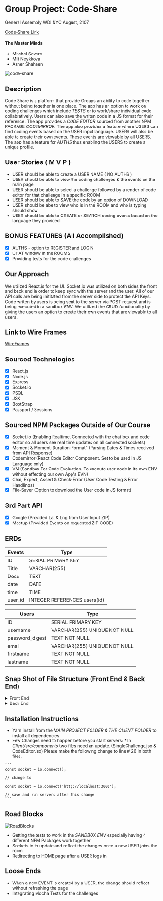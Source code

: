 # Group Project: Code-Share

General Assembly WDI NYC
August, 2107

[Code-Share Link](https://mysterious-anchorage-20913.herokuapp.com/)

#### The Master Minds
- Mitchel Severe 
- Mili Neykkova
- Asher Shaheen

![code-share](https://thumbs.gfycat.com/DirtyPlasticAndeancat-max-1mb.gif)

## Description 
Code Share is a platform that provide Groups an ability to code together without being together in one place. The app has an option to work on coding challenges which include _TESTS_ or to work/share individual code collabratively. Users can also save the writen code in a JS format for their reference. The app provides a _CODE EDITOR_ sourced from another NPM PACKAGE _CODEMIRROR_. The app also provides a feature where USERS can find coding events based on the USER input language. USERS will also be able to create their own events. These events are viewable by all USERS. The app has a feature for _AUTHS_ thus enabling the USERS to create a unique profile.

## User Stories ( M V P )
  *  USER should be able to create a USER NAME ( NO AUTHS )
  *  USER should be able to view the coding challenges & the events on the main page
  *  USER should be able to select a challenge followed by a render of code editor for that challenge in a specific ROOM
  *  USER should be able to SAVE the code by an option of DOWNLOAD
  *  USER should be abe to view who is in the ROOM and who is typing should show
  *  USER should be able to CREATE or SEARCH coding events based on the language they provided

## BONUS FEATURES (All Accomplished)
  - [x] AUTHS - option to REGISTER and LOGIN
  - [x] CHAT window in the ROOMS 
  - [x] Providing tests for the code challenges 

## Our Approach
We utilized React.js for the UI. Socket.io was utilized on both sides the front and back end in order to keep sync with the server and the user. All of our API calls are being inititated from the server side to protect the API Keys. Code writen by users is being sent to the server via POST request and is being executed in a sandbox _ENV_. We utilized the CRUD functionality by giving the users an option to create their own events that are viewable to all users.  

## Link to Wire Frames
[WireFrames](https://github.com/Asher978/code_share/blob/master/wireframe.md)

## Sourced Technologies                  
- [x] React.js
- [x] Node.js
- [x] Express
- [x] Socket.io
- [x] PSQL
- [x] JSX
- [x] BootStrap
- [x] Passport / Sessions

## Sourced NPM Packages Outside of Our Course
- [x] Socket.io (Enabling Realtime. Connected with the chat box and code editor so all users see real time updates on all connected sockets)
- [x] Moment & Moment-Duration-Format" (Parsing Dates & Times received from API Response)
- [x] Codemirror (React Code Editor Component. Set to be used in JS Language only)
- [x] VM (Sandbox For Code Evaluation. To execute user code in its own ENV without effecting our own App's EVN)
- [x] Chai, Expect, Assert & Check-Error (User Code Testing & Error Handlings)
- [x] File-Saver (Option to download the User code in JS format)

## 3rd Part API
- [x] Google (Provided Lat & Lng from User Input ZIP)
- [x] Meetup (Provided Events on requested ZIP CODE)

## ERDs

Events  |  Type  |
---  |  ---  |
ID  |  SERIAL PRIMARY KEY
Title  |  VARCHAR(255)
Desc  |  TEXT
date  |  DATE
time  |  TIME
user_id  |  INTEGER REFERENCES users(id)

Users  |  Type  | 
---  |  ---  |
ID  |  SERIAL PRIMARY KEY
username  |  VARCHAR(255) UNIQUE NOT NULL
password_digest  |  TEXT NOT NULL
email  |  VARCHAR(255) UNIQUE NOT NULL
firstname  |  TEXT NOT NULL
lastname  |  TEXT NOT NULL

## Snap Shot of File Structure (Front End & Back End)
<details>
<summary>Front End</summary>

```
|_ client
    |_ node_modules
    |_ public
    |_ src
        |_ challenges (JS file containing an array of challenges)
        |_ components
        |    |_ ApiEventList.jsx
        |    |_ ChallengesList.jsx
        |    |_ Chat.jsx
        |    |_ CodeEditor.jsx
        |    |_ EventAddForm.jsx
        |    |_ EventList.jsx
        |    |_ Footer.jsx
        |    |_ Home.jsx
        |    |_ Login.jsx
        |    |_ MainNav.jsx
        |    |_ NotLoggedNav.jsx
        |    |_ Register.jsx
        |    |_ SingleChallenge.jsx
        |__ App.js
        |__ App.css
        |__ index.js
        |__ index.css
```
</details>
<details>
<summary>Back End</summary>


```
|_ controllers
|  |_ events-controller.js
|  |_ users-controller.js
|
|_ db
|  |_ migrations
|  |  |_ migration-082117.sql
|  |_ config.js
|
|_ models
|  |_ events.js
|  |_ user.js
|
|_ routes
|  |_ auth-routes.js
|  |_ code-routes.js
|  |_ event-routes.js
|  |_ meetup-routes.js
|  |_ user-routes.js
|
|_ services
|  |_ auth
|  |  |_ auth-helpers.js
|  |  |_ local.js
|  |  |_ passport.js
|  |
|  |_ code
|  |  |_ code-helper.js
|  |
|  |_ meetup
|    |_ meetup-helper
|
|_ app.js

```

</details>

## Installation Instructions
  *  Yarn install from the _MAIN PROJECT FOLDER & THE CLIENT FOLDER_ to install all dependencies
  *  Few Changes need to happen before you start servers:
    *  In _Client/src/components_ two files need an update. (SingleChallenge.jsx & CodeEditor.jsx) Please make the following change to line # 26 in both files.  
    
    ```
    const socket = io.connect();

    // change to 

    const socket = io.connect('http://localhost:3001');

    // save and run servers after this change
    ```

## Road Blocks

![RoadBlocks](http://apps.frontline.org/police-stops/img/indianapolis.gif)

  *  Getting the tests to work in the _SANDBOX ENV_ especially having 4 different NPM Packages work together
  *  Sockets.io to update and reflect the changes once a new USER joins the room
  *  Redirecting to HOME page after a USER logs in

## Loose Ends
  *  When a new EVENT is created by a USER, the change should reflect without refreshing the page
  *  Integrating Mocha Tests for the challenges
   